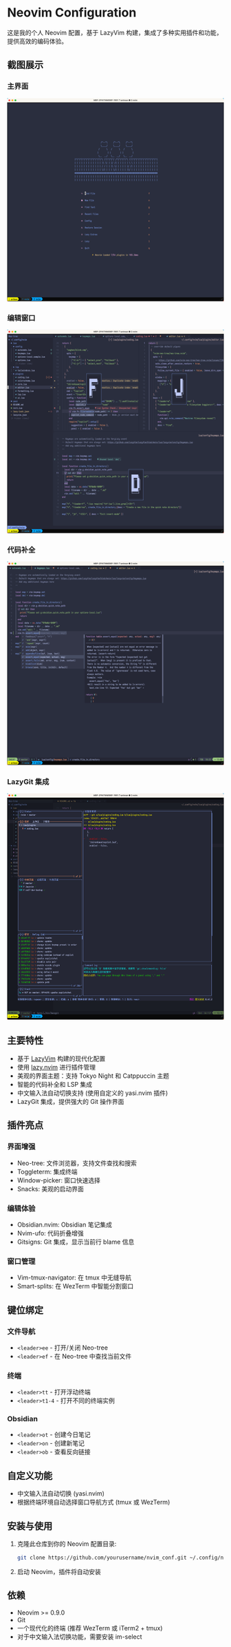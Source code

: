 # Neovim Configuration

这是我的个人 Neovim 配置，基于 LazyVim 构建，集成了多种实用插件和功能，提供高效的编码体验。

## 截图展示

### 主界面
![主界面](./res/landing.png)

### 编辑窗口
![编辑窗口](./res/window.png)

### 代码补全
![代码补全](./res/cmp.png)

### LazyGit 集成
![LazyGit](./res/lazygit.png)

## 主要特性

- 基于 [LazyVim](https://github.com/LazyVim/LazyVim) 构建的现代化配置
- 使用 [lazy.nvim](https://github.com/folke/lazy.nvim) 进行插件管理
- 美观的界面主题：支持 Tokyo Night 和 Catppuccin 主题
- 智能的代码补全和 LSP 集成
- 中文输入法自动切换支持 (使用自定义的 yasi.nvim 插件)
- LazyGit 集成，提供强大的 Git 操作界面

## 插件亮点

### 界面增强
- Neo-tree: 文件浏览器，支持文件查找和搜索
- Toggleterm: 集成终端
- Window-picker: 窗口快速选择
- Snacks: 美观的启动界面

### 编辑体验
- Obsidian.nvim: Obsidian 笔记集成
- Nvim-ufo: 代码折叠增强
- Gitsigns: Git 集成，显示当前行 blame 信息

### 窗口管理
- Vim-tmux-navigator: 在 tmux 中无缝导航
- Smart-splits: 在 WezTerm 中智能分割窗口

## 键位绑定

### 文件导航
- `<leader>ee` - 打开/关闭 Neo-tree
- `<leader>ef` - 在 Neo-tree 中查找当前文件

### 终端
- `<leader>tt` - 打开浮动终端
- `<leader>t1-4` - 打开不同的终端实例

### Obsidian
- `<leader>ot` - 创建今日笔记
- `<leader>on` - 创建新笔记
- `<leader>ob` - 查看反向链接

## 自定义功能

- 中文输入法自动切换 (yasi.nvim)
- 根据终端环境自动选择窗口导航方式 (tmux 或 WezTerm)

## 安装与使用

1. 克隆此仓库到你的 Neovim 配置目录:
   ```bash
   git clone https://github.com/yourusername/nvim_conf.git ~/.config/nvim
   ```

2. 启动 Neovim，插件将自动安装

## 依赖

- Neovim >= 0.9.0
- Git
- 一个现代化的终端 (推荐 WezTerm 或 iTerm2 + tmux)
- 对于中文输入法切换功能，需要安装 im-select
